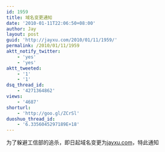 ```yaml
---
id: 1959
title: 域名变更通知
date: '2010-01-11T22:06:50+08:00'
author: Jay
layout: post
guid: 'http://jayxu.com/2010/01/11/1959/'
permalink: /2010/01/11/1959
aktt_notify_twitter:
    - 'yes'
    - 'yes'
aktt_tweeted:
    - '1'
    - '1'
dsq_thread_id:
    - '4271364862'
views:
    - '4687'
shorturl:
    - 'http://goo.gl/ZCrSl'
duoshuo_thread_id:
    - '6.3356045297189E+18'
---
```


<p>为了躲避工信部的追杀，即日起域名变更为<a href="http://www.jayxu.com/" target="_blank">jayxu.com</a>，特此通知</p>